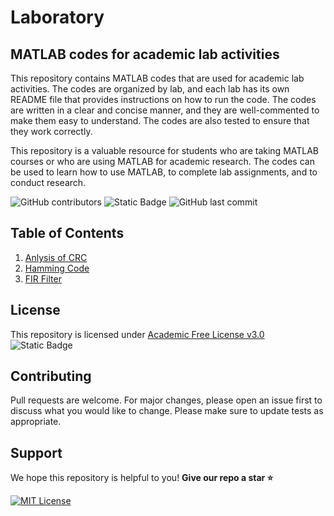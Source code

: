 # Laboratory

## MATLAB codes for academic lab activities

This repository contains MATLAB codes that are used for academic lab activities. The codes are organized by lab, and each lab has its own README file that provides instructions on how to run the code. The codes are written in a clear and concise manner, and they are well-commented to make them easy to understand. The codes are also tested to ensure that they work correctly.

This repository is a valuable resource for students who are taking MATLAB courses or who are using MATLAB for academic research. The codes can be used to learn how to use MATLAB, to complete lab assignments, and to conduct research.

![GitHub contributors](https://img.shields.io/github/contributors/manulthanura/Laboratory) ![Static Badge](https://img.shields.io/badge/Laboratory-MATLAB-orange) ![GitHub last commit](https://img.shields.io/github/last-commit/manulthanura/Laboratory)


## Table of Contents

01. [Anlysis of CRC](./Analysis%20of%20Cyclic%20Redundancy%20Check%20(CRC))
02. [Hamming Code](./Hamming%20Code/HammingCode.m)
03. [FIR Filter](./Finite%20Impulse%20Response/FIR.md)


## License

This repository is licensed under [Academic Free License v3.0](https://github.com/manulthanura/Laboratory/blob/main/LICENSE.md)
![Static Badge](https://img.shields.io/badge/License-Academic_Free_License_v3.0-blue)

## Contributing

Pull requests are welcome. For major changes, please open an issue first to discuss what you would like to change.
Please make sure to update tests as appropriate.


## Support

We hope this repository is helpful to you! **Give our repo a star :star:**

[![MIT License](https://img.shields.io/badge/Donate-Buy%20Me%20A%20Coffee-orange.svg?style=flat-square&logo=buymeacoffee)](https://www.buymeacoffee.com/manulthanura)